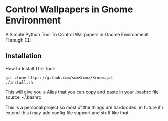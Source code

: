 # Control Wallpapers in Gnome Environment
A Simple Python Tool To Control Wallpapers in Gnome Environment Through CLI 

## Installation
How to Install The Tool:
```
git clone https://github.com/somKrooz/Kroow.git
./install.sh
```
This will give you a Alias that you can copy and paste in your .bashrc file  
source ~/.bashrc

This is a personal project so most of the things are hardcoded,
in future if i extend this i may add config file support 
and stuff like that.

